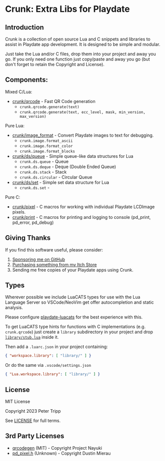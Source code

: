 # Crunk: Extra Libs for Playdate

## Introduction

Crunk is a collection of open source Lua and C snippets and
libraries to assist in Playdate app development.
It is designed to be simple and modular.

Just take the Lua and/or C files, drop them into your
project and away you go. If you only need one function
just copy/paste and away you go
(but don't forget to retain the Copyright and License).

## Components:

Mixed C/Lua:
- [crunk/qrcode](crunk/qrcode) - Fast QR Code generation
    - `crunk.qrcode.generate(text)`
    - `crunk.qrcode.generate(text, ecc_level, mask, min_version, max_version)`

Pure Lua:
- [crunk/image_format](crunk/image_format) - Convert Playdate images to text for debugging.
    - `crunk.image.format_ascii`
    - `crunk.image.format_color`
    - `crunk.image.format_blocks`
- [crunk/ds/queue](crunk/ds/queue) - Simple queue-like data structures for Lua
    - `crunk.ds.queue` - Queue
    - `crunk.ds.deque` - Deque (Double Ended Queue)
    - `crunk.ds.stack` - Stack
    - `crunk.ds.circular` - Circular Queue
- [crunk/ds/set](crunk/ds/set) - Simple set data structure for Lua
    - `crunk.ds.set` -

Pure C:
- [crunk/pixel](crunk/pd_pixel/pd_pixel.h) -
C macros for working with individual Playdate LCDImage pixels.
- [crunk/print](crunk/print) -
C macros for printing and logging to console (pd_print, pd_error, pd_debug)

## Giving Thanks

If you find this software useful, please consider:

1. [Sponsoring me on GitHub](https://github.com/sponsors/notpeter/)
2. [Purchasing something from my Itch Store](https://notpeter.itch.io)
3. Sending me free copies of your Playdate apps using Crunk.

## Types

Wherever possible we include LuaCATS types for use with the
Lua Language Server so VSCode/NeoVim get offer autocompletion
and static analysis.

Please configure [playdate-luacats](https://github.com/notpeter/playdate-luacats)
for the best experience with this.

To get LuaCATS type hints for functions with C implementations
(e.g. `crunk.qrcode`) just create a `library` subdirectory in your
project and drop [`library/stub.lua`](library/stub.lua) inside it.

Then add a `.luarc.json` in your project containing:
```json
{ "workspace.library": [ "library/" ] }
```

Or do the same via `.vscode/settings.json`
```json
{ "Lua.workspace.library": [ "library/" ] }
```

## License

MIT License

Copyright 2023 Peter Tripp

See [LICENSE](LICENSE) for full terms.

## 3rd Party Licenses

- [qrcodegen](crunk/qrcode/LICENSE) (MIT) - Copyright Project Nayuki
- [pd_pixel.h](crunk/pd_pixel/pd_pixel.h) (Unknown) - Copyright Dustin Mierau

